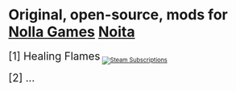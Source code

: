 # Original, open-source, mods for [Nolla Games](https://nollagames.com/) [Noita](https://store.steampowered.com/app/881100/Noita)



<span style="font-size:1.5em;">[1] Healing Flames</span>
 <sub>[![Steam Subscriptions](https://img.shields.io/steam/subscriptions/3261949285?label=Steam%20Subscriptions&color=blue)](https://steamcommunity.com/sharedfiles/filedetails/?id=3261949285)</sub>

<span style="font-size:1.5em;">[2] ...</span>